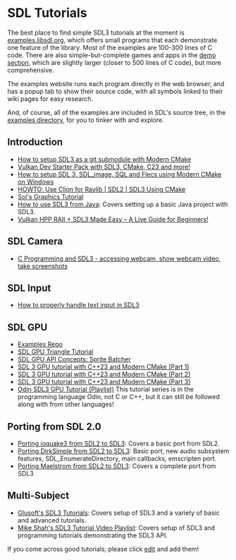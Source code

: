 # SDL Tutorials

The best place to find simple SDL3 tutorials at the moment is [examples.libsdl.org](https://examples.libsdl.org/SDL3/), which offers small programs that each demonstrate one feature of the library. Most of the examples are 100-300 lines of C code. There are also simple-but-complete games and apps in the [demo section](https://examples.libsdl.org/SDL3/demo/), which are slightly larger (closer to 500 lines of C code), but more comprehensive.

The examples website runs each program directly in the web browser, and has a popup tab to show their source code, with all symbols linked to their wiki pages for easy research.

And, of course, all of the examples are included in SDL's source tree, in the [examples directory](https://github.com/libsdl-org/SDL/tree/main/examples), for you to tinker with and explore.

## Introduction

- [How to setup SDL3 as a git submodule with Modern CMake](https://www.youtube.com/watch?v=Mi47TQ4Tsr8)
- [Vulkan Dev Starter Pack with SDL3, CMake, C23 and more!](https://www.youtube.com/watch?v=WLjuV9_fQfw)
- [How to setup SDL 3, SDL_image, SQL and Flecs using Modern CMake on Windows](https://www.youtube.com/watch?v=T32B7nf6B-8)
- [HOWTO: Use Clion for Raylib | SDL2 | SDL3 Using CMake](https://www.youtube.com/watch?v=_i4wRjcp8eU)
- [Sol's Graphics Tutorial](http://iki.fi/sol/gp2/)
- [How to use SDL3 from Java](https://mccue.dev/pages/12-26-24-sdl3-java): Covers setting up a basic Java project with SDL3.
- [Vulkan HPP RAII + SDL3 Made Easy – A Live Guide for Beginners!](https://www.youtube.com/live/43sDPSSG0-U)

## SDL Camera

- [C Programming and SDL3 - accessing webcam, show webcam video, take screenshots](https://www.youtube.com/watch?v=nvDLBM0l7nA)

## SDL Input

- [How to properly handle text input in SDL3](./TextInput.md)

## SDL GPU

- [Examples Repo](https://github.com/TheSpydog/SDL_gpu_examples)
- [SDL GPU Triangle Tutorial](https://hamdy-elzanqali.medium.com/let-there-be-triangles-sdl-gpu-edition-bd82cf2ef615)
- [SDL GPU API Concepts: Sprite Batcher](https://moonside.games/posts/sdl-gpu-sprite-batcher/)
- [SDL 3 GPU tutorial with C++23 and Modern CMake (Part 1)](https://www.youtube.com/watch?v=UFuWGECc8w0)
- [SDL 3 GPU tutorial with C++23 and Modern CMake (Part 2)](https://www.youtube.com/watch?v=HYb753diRYA)
- [SDL 3 GPU tutorial with C++23 and Modern CMake (Part 3)](https://www.youtube.com/watch?v=ddi7V0CDkLQ)
- [Odin SDL3 GPU Tutorial (Playlist)](https://www.youtube.com/playlist?list=PLI3kBEQ3yd-CbQfRchF70BPLF9G1HEzhy)
  This tutorial series is in the programming language Odin, not C or C++, but it can still be followed along with from other languages!

## Porting from SDL 2.0

- [Porting ioquake3 from SDL2 to SDL3](https://youtu.be/i3yVqWYFbCE): Covers a basic port from SDL2.
- [Porting DirkSimple from SDL2 to SDL3](https://youtu.be/V_MWXDr3Nu4): Basic port, new audio subsystem features, SDL_EnumerateDirectory, main callbacks, emscripten port.
- [Porting Maelstrom from SDL2 to SDL3](https://youtu.be/TfkexYtd62w): Covers a complete port from SDL3

## Multi-Subject

- [Glusoft's SDL3 Tutorials](https://glusoft.com/sdl3-tutorials/): Covers setup of SDL3 and a variety of basic and advanced tutorials.
- [Mike Shah's SDL3 Tutorial Video Playlist](https://www.youtube.com/playlist?list=PLvv0ScY6vfd-RZSmGbLkZvkgec6lJ0BfX): Covers setup of SDL3 and programming tutorials demonstrating the SDL3 API.

If you come across good tutorials, please click [edit](https://wiki.libsdl.org/SDL3/Tutorials/FrontPage/edit) and add them!

